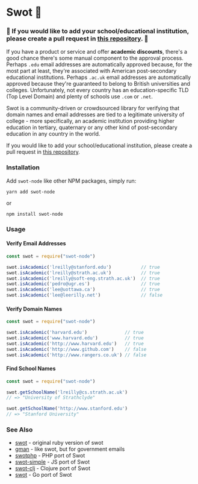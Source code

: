 # Swot :apple:
### :rotating_light: If you would like to add your school/educational institution, please create a pull request in [this repository](https://github.com/magicmarvman/swot-data). :rotating_light:

If you have a product or service and offer **academic discounts**, there's a good chance there's some manual component to the approval process. Perhaps `.edu` email addresses are automatically approved because, for the most part at least, they're associated with American post-secondary educational institutions. Perhaps `.ac.uk` email addresses are automatically approved because they're guaranteed to belong to British universities and colleges. Unfortunately, not every country has an education-specific TLD (Top Level Domain) and plenty of schools use `.com` or `.net`.

Swot is a community-driven or crowdsourced library for verifying that domain names and email addresses are tied to a legitimate university of college - more specifically, an academic institution providing higher education in tertiary, quaternary or any other kind of post-secondary education in any country in the world.

If you would like to add your school/educational institution, please create a pull request in [this repository](https://github.com/magicmarvman/swot-data).

### Installation

Add `swot-node` like other NPM packages, simply run:

`yarn add swot-node`

or

`npm install swot-node`

### Usage

#### Verify Email Addresses

```javascript
const swot = require("swot-node")

swot.isAcademic('lreilly@stanford.edu')           // true
swot.isAcademic('lreilly@strath.ac.uk')           // true
swot.isAcademic('lreilly@soft-eng.strath.ac.uk')  // true
swot.isAcademic('pedro@ugr.es')                   // true
swot.isAcademic('lee@uottawa.ca')                 // true
swot.isAcademic('lee@leerilly.net')               // false
```

#### Verify Domain Names

```javascript
const swot = require("swot-node")

swot.isAcademic('harvard.edu')              // true
swot.isAcademic('www.harvard.edu')          // true
swot.isAcademic('http://www.harvard.edu')   // true
swot.isAcademic('http://www.github.com')    // false
swot.isAcademic('http://www.rangers.co.uk') // false
```

#### Find School Names

```javascript
const swot = require("swot-node")

swot.getSchoolName('lreilly@cs.strath.ac.uk')
// => "University of Strathclyde"

swot.getSchoolName('http://www.stanford.edu')
// => "Stanford University"
```

### See Also

* [swot](https://github.com/leereilly/swot) - original ruby version of swot
* [gman](https://github.com/benbalter/gman) - like swot, but for government emails
* [swotphp](https://github.com/mdwheele/swotphp) - PHP port of Swot
* [swot-simple](https://github.com/mapbox/swot-simple) - JS port of Swot
* [swot-clj](https://github.com/ipavl/swot-clj) - Clojure port of Swot
* [swot](https://github.com/abadojack/swot) - Go port of Swot
